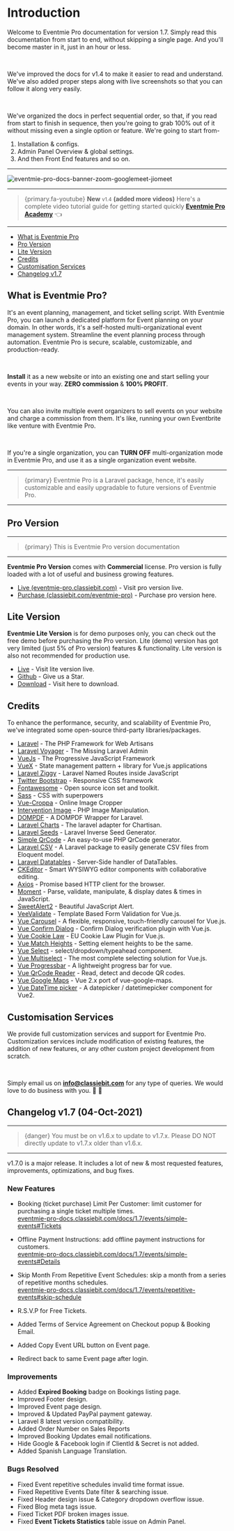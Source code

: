 # Introduction

Welcome to Eventmie Pro documentation for version 1.7. Simply read this documentation from start to end, without skipping a single page. And you'll become master in it, just in an hour or less.

<br>

We've improved the docs for v1.4 to make it easier to read and understand. We've also added proper steps along with live screenshots so that you can follow it along very easily.

<br>

We've organized the docs in perfect sequential order, so that, if you read from start to finish in sequence, then you're going to grab 100% out of it without missing even a single option or feature. We're going to start from- 

1. Installation & configs.
2. Admin Panel Overview & global settings. 
3. And then Front End features and so on.

---

![eventmie-pro-docs-banner-zoom-googlemeet-jiomeet](https://eventmie-pro-docs.classiebit.com/images/eventmie-pro-docs-banner-zoom-googlemeet-jiomeet.jpg "eventmie-pro-docs-banner-zoom-googlemeet-jiomeet")

---

> {primary.fa-youtube} **New** <small class="v">v1.4</small> **(added more videos)** Here's a complete video tutorial guide for getting started quickly **[Eventmie Pro Academy](https://classiebit.com/academy/eventmie-pro/eventmie-pro-installation-with-installer)** 👈

---

- [What is Eventmie Pro](#what-is-eventmie-pro)
- [Pro Version](#pro-version)
- [Lite Version](#lite-version)
- [Credits](#credits)
- [Customisation Services](#customisation-services)
- [Changelog v1.7](#changelog-v1.7)

<a name="what-is-eventmie-pro"></a>
## What is Eventmie Pro?

It's an event planning, management, and ticket selling script. With Eventmie Pro, you can launch a dedicated platform for Event planning on your domain. In other words, it's a self-hosted multi-organizational event management system. Streamline the event planning process through automation. Eventmie Pro is secure, scalable, customizable, and production-ready.

<br>

**Install** it as a new website or into an existing one and start selling your events in your way. **ZERO commission** & **100% PROFIT**.

<br>

You can also invite multiple event organizers to sell events on your website and charge a commission from them. It's like, running your own Eventbrite like venture with Eventmie Pro.

<br>

If you're a single organization, you can **TURN OFF** multi-organization mode in Eventmie Pro, and use it as a single organization event website.

---

>{primary} Eventmie Pro is a Laravel package, hence, it's easily customizable and easily upgradable to future versions of Eventmie Pro.

---


<a name="pro-version"></a>
## Pro Version

---

>{primary} This is Eventmie Pro version documentation

---

**Eventmie Pro Version** comes with **Commercial** license. Pro version is fully loaded with a lot of useful and business growing features.

+ [Live (eventmie-pro.classiebit.com)](https://eventmie-pro.classiebit.com) - Visit pro version live.
+ [Purchase (classiebit.com/eventmie-pro)](https://classiebit.com/eventmie-pro) -  Purchase pro version here.


<a name="lite-version"></a>
## Lite Version

**Eventmie Lite Version** is for demo purposes only, you can check out the free demo before purchasing the Pro version. Lite (demo) version has got very limited (just 5% of Pro version) features & functionality. Lite version is also not recommended for production use.

+ [Live](https://eventmie.classiebit.com) - Visit lite version live.
+ [Github](https://github.com/classiebit/eventmie) - Give us a Star.
+ [Download](https://classiebit.com/eventmie) - Visit here to download.


<a name="credits"></a>
## Credits

To enhance the performance, security, and scalability of Eventmie Pro, we've integrated some open-source third-party libraries/packages.

+ [Laravel](https://laravel.com/) - The PHP Framework for Web Artisans
+ [Laravel Voyager](https://github.com/the-control-group/voyager) - The Missing Laravel Admin
+ [VueJs](https://vuejs.org/) - The Progressive JavaScript Framework
+ [VueX](https://vuex.vuejs.org/) - State management pattern + library for Vue.js applications
+ [Laravel Ziggy](https://github.com/tightenco/ziggy) - Laravel Named Routes inside JavaScript
+ [Twitter Bootstrap](https://getbootstrap.com/) - Responsive CSS framework
+ [Fontawesome](https://github.com/FortAwesome/Font-Awesome/) - Open source icon set and toolkit.
+ [Sass](https://sass-lang.com/) - CSS with superpowers
+ [Vue-Croppa](https://github.com/zhanziyang/vue-croppa) - Online Image Cropper
+ [Intervention Image](https://github.com/Intervention/image) - PHP Image Manipulation.
+ [DOMPDF](https://github.com/barryvdh/laravel-dompdf) - A DOMPDF Wrapper for Laravel.
+ [Laravel Charts](https://github.com/ConsoleTVs/Charts) - The laravel adapter for Chartisan.
+ [Laravel Seeds](https://github.com/orangehill/iseed) - Laravel Inverse Seed Generator.
+ [Simple QrCode](https://github.com/SimpleSoftwareIO/simple-qrcode) - An easy-to-use PHP QrCode generator.
+ [Laravel CSV](https://github.com/usmanhalalit/laracsv) - A Laravel package to easily generate CSV files from Eloquent model.
+ [Laravel Datatables](https://yajra.github.io/laravel-datatables/) - Server-Side handler of DataTables.
+ [CKEditor](https://ckeditor.com/) - Smart WYSIWYG editor components with collaborative editing.
+ [Axios](https://github.com/axios/axios) - Promise based HTTP client for the browser.
+ [Moment](https://momentjs.com/) - Parse, validate, manipulate, & display dates & times in JavaScript.
+ [SweetAlert2](https://sweetalert2.github.io/) - Beautiful JavaScript Alert.
+ [VeeValidate](https://logaretm.github.io/vee-validate/) - Template Based Form Validation for Vue.js.
+ [Vue Carousel](https://github.com/SSENSE/vue-carousel) - A flexible, responsive, touch-friendly carousel for Vue.js.
+ [Vue Confirm Dialog](https://www.npmjs.com/package/vue-confirm-dialog) - Confirm Dialog verification plugin with Vue.js.
+ [Vue Cookie Law](https://www.npmjs.com/package/vue-cookie-law) - EU Cookie Law Plugin for Vue.js.
+ [Vue Match Heights](https://www.npmjs.com/package/vue-match-heights) - Setting element heights to be the same.
+ [Vue Select](https://vue-select.org/) - select/dropdown/typeahead component.
+ [Vue Multiselect](https://vue-multiselect.js.org/) - The most complete selecting solution for Vue.js.
+ [Vue Progressbar](https://github.com/hilongjw/vue-progressbar) - A lightweight progress bar for vue.
+ [Vue QrCode Reader](https://www.npmjs.com/package/vue-qrcode-reader) - Read, detect and decode QR codes.
+ [Vue Google Maps](https://www.npmjs.com/package/vue2-google-maps) - Vue 2.x port of vue-google-maps.
+ [Vue DateTime picker](https://github.com/mengxiong10/vue2-datepicker) - A datepicker / datetimepicker component for Vue2.


<a name="customisation-services"></a>
## Customisation Services

We provide full customization services and support for Eventmie Pro. Customization services include modification of existing features, the addition of new features, or any other custom project development from scratch.

<br>

Simply email us on **info@classiebit.com** for any type of queries. We would love to do business with you. 🙏 🤝 





<a name="changelog-v1.7"></a>
## Changelog v1.7 (04-Oct-2021)


---

>{danger} You must be on v1.6.x to update to v1.7.x. Please DO NOT directly update to v1.7.x older than v1.6.x.

---

v1.7.0 is a major release. It includes a lot of new & most requested features, improvements, optimizations, and bug fixes.


### New Features

- Booking (ticket purchase) Limit Per Customer: limit customer for purchasing a single ticket multiple times.<br>
[eventmie-pro-docs.classiebit.com/docs/1.7/events/simple-events#Tickets](https://eventmie-pro-docs.classiebit.com/docs/1.7/events/simple-events#Tickets)

- Offline Payment Instructions: add offline payment instructions for customers.<br>
[eventmie-pro-docs.classiebit.com/docs/1.7/events/simple-events#Details](https://eventmie-pro-docs.classiebit.com/docs/1.7/events/simple-events#Details)

- Skip Month From Repetitive Event Schedules: skip a month from a series of repetitive months schedules.<br>
[eventmie-pro-docs.classiebit.com/docs/1.7/events/repetitive-events#skip-schedule](https://eventmie-pro-docs.classiebit.com/docs/1.7/events/repetitive-events#skip-schedule)

- R.S.V.P for Free Tickets.<br>

- Added Terms of Service Agreement on Checkout popup & Booking Email.<br>

- Added Copy Event URL button on Event page.<br>

- Redirect back to same Event page after login.<br>



### Improvements

- Added **Expired Booking** badge on Bookings listing page.
- Improved Footer design.
- Improved Event page design.
- Improved & Updated PayPal payment gateway.
- Laravel 8 latest version compatibility.
- Added Order Number on Sales Reports
- Improved Booking Updates email notifications.
- Hide Google & Facebook login if ClientId & Secret is not added.
- Added Spanish Language Translation.


### Bugs Resolved

- Fixed Event repetitive schedules invalid time format issue.
- Fixed Repetitive Events Date filter & searching issue.
- Fixed Header design issue & Category dropdown overflow issue.
- Fixed Blog meta tags issue.
- Fixed Ticket PDF broken images issue.
- Fixed **Event Tickets Statistics** table issue on Admin Panel.